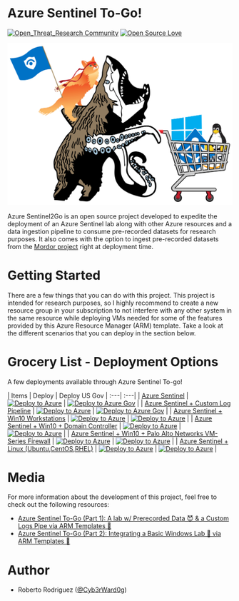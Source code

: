# Azure Sentinel To-Go!

[![Open_Threat_Research Community](https://img.shields.io/badge/Open_Threat_Research-Community-brightgreen.svg)](https://twitter.com/OTR_Community)
[![Open Source Love](https://badges.frapsoft.com/os/v3/open-source.svg?v=103)](https://github.com/ellerbrock/open-source-badges/)

<img src="images/logo.png" alt="Azure Sentinel To-Go!" width="650"/>

Azure Sentinel2Go is an open source project developed to expedite the deployment of an Azure Sentinel lab along with other Azure resources and a data ingestion pipeline to consume pre-recorded datasets for research purposes. It also comes with the option to ingest pre-recorded datasets from the [Mordor project](https://mordordatasets.com/) right at deployment time.

# Getting Started

There are a few things that you can do with this project. This project is intended for research purposes, so I highly recommend to create a new resource group in your subscription to not interfere with any other system in the same resource while deploying VMs needed for some of the features provided by this Azure Resource Manager (ARM) template. Take a look at the different scenarios that you can deploy in the section below.

# Grocery List - Deployment Options

A few deployments available through Azure Sentinel To-go!

| Items | Deploy | Deploy US Gov
| :---| :---|
| [Azure Sentinel](https://github.com/OTRF/Azure-Sentinel2Go/tree/master/azure-sentinel) | [![Deploy to Azure](https://aka.ms/deploytoazurebutton)](https://portal.azure.com/#create/Microsoft.Template/uri/https%3A%2F%2Fraw.githubusercontent.com%2Fshawnadrockleonard%2FAzure-Sentinel2Go%2Fshawns%2Fdev%2Fazure-sentinel%2Fazuredeploy.json) | [![Deploy to Azure Gov](https://aka.ms/deploytoazuregovbutton)](https://portal.azure.us/#create/Microsoft.Template/uri/https%3A%2F%2Fraw.githubusercontent.com%2Fshawnadrockleonard%2FAzure-Sentinel2Go%2Fshawns%2Fdev%2Fazure-sentinel%2Fazuredeploy.json) |
| [Azure Sentinel + Custom Log Pipeline](https://github.com/OTRF/Azure-Sentinel2Go/tree/master/grocery-list/custom-log-pipeline) | [![Deploy to Azure](https://aka.ms/deploytoazurebutton)](https://portal.azure.com/#create/Microsoft.Template/uri/https%3A%2F%2Fraw.githubusercontent.com%2Fshawnadrockleonard%2FAzure-Sentinel2Go%2Fshawns%2Fdev%2Fgrocery-list%2Fcustom-log-pipeline%2Fazuredeploy.json) | [![Deploy to Azure Gov](https://aka.ms/deploytoazuregovbutton)](https://portal.azure.us/#create/Microsoft.Template/uri/https%3A%2F%2Fraw.githubusercontent.com%2Fshawnadrockleonard%2FAzure-Sentinel2Go%2Fshawns%2Fdev%2Fgrocery-list%2Fcustom-log-pipeline%2Fazuredeploy.json) |
| [Azure Sentinel + Win10 Workstations](https://github.com/OTRF/Azure-Sentinel2Go/tree/master/grocery-list/win10) | [![Deploy to Azure](https://aka.ms/deploytoazurebutton)](https://portal.azure.com/#create/Microsoft.Template/uri/https%3A%2F%2Fraw.githubusercontent.com%2Fshawnadrockleonard%2FAzure-Sentinel2Go%2Fshawns%2Fdev%2Fgrocery-list%2Fwin10%2Fazuredeploy.json) | [![Deploy to Azure](https://aka.ms/deploytoazurebutton)](https://portal.azure.us/#create/Microsoft.Template/uri/https%3A%2F%2Fraw.githubusercontent.com%2Fshawnadrockleonard%2FAzure-Sentinel2Go%2Fshawns%2Fdev%2Fgrocery-list%2Fwin10%2Fazuredeploy.json) |
| [Azure Sentinel + Win10 + Domain Controller](https://github.com/OTRF/Azure-Sentinel2Go/tree/master/grocery-list/win10-DC) | [![Deploy to Azure](https://aka.ms/deploytoazurebutton)](https://portal.azure.com/#create/Microsoft.Template/uri/https%3A%2F%2Fraw.githubusercontent.com%2Fshawnadrockleonard%2FAzure-Sentinel2Go%2Fshawns%2Fdev%2Fgrocery-list%2Fwin10-DC%2Fazuredeploy.json) | [![Deploy to Azure](https://aka.ms/deploytoazurebutton)](https://portal.azure.us/#create/Microsoft.Template/uri/https%3A%2F%2Fraw.githubusercontent.com%2Fshawnadrockleonard%2FAzure-Sentinel2Go%2Fshawns%2Fdev%2Fgrocery-list%2Fwin10-DC%2Fazuredeploy.json) |
| [Azure Sentinel + Win10 + Palo Alto Networks VM-Series Firewall](https://github.com/OTRF/Azure-Sentinel2Go/tree/master/grocery-list/win10-PAN-FW) | [![Deploy to Azure](https://aka.ms/deploytoazurebutton)](https://portal.azure.com/#create/Microsoft.Template/uri/https%3A%2F%2Fraw.githubusercontent.com%2Fshawnadrockleonard%2FAzure-Sentinel2Go%2Fshawns%2Fdev%2Fgrocery-list%2Fwin10-PAN-FW%2Fazuredeploy.json) | [![Deploy to Azure](https://aka.ms/deploytoazurebutton)](https://portal.azure.us/#create/Microsoft.Template/uri/https%3A%2F%2Fraw.githubusercontent.com%2Fshawnadrockleonard%2FAzure-Sentinel2Go%2Fshawns%2Fdev%2Fgrocery-list%2Fwin10-PAN-FW%2Fazuredeploy.json) |
| [Azure Sentinel + Linux (Ubuntu,CentOS,RHEL)](https://github.com/OTRF/Azure-Sentinel2Go/tree/master/grocery-list/linux) | [![Deploy to Azure](https://aka.ms/deploytoazurebutton)](https://portal.azure.com/#create/Microsoft.Template/uri/https%3A%2F%2Fraw.githubusercontent.com%2Fshawnadrockleonard%2FAzure-Sentinel2Go%2Fshawns%2Fdev%2Fgrocery-list%2Flinux%2Fazuredeploy.json) | [![Deploy to Azure](https://aka.ms/deploytoazurebutton)](https://portal.azure.us/#create/Microsoft.Template/uri/https%3A%2F%2Fraw.githubusercontent.com%2Fshawnadrockleonard%2FAzure-Sentinel2Go%2Fshawns%2Fdev%2Fgrocery-list%2Flinux%2Fazuredeploy.json) |

# Media

For more information about the development of this project, feel free to check out the following resources:

* [Azure Sentinel To-Go (Part 1): A lab w/ Prerecorded Data 😈 & a Custom Logs Pipe via ARM Templates 🚀](https://techcommunity.microsoft.com/t5/azure-sentinel/azure-sentinel-to-go-sentinel-lab-w-prerecorded-data-amp-a/ba-p/1260191)
* [Azure Sentinel To-Go (Part 2): Integrating a Basic Windows Lab 🧪 via ARM Templates 🚀](https://techcommunity.microsoft.com/t5/azure-sentinel/azure-sentinel-to-go-part2-integrating-a-basic-windows-lab-via/ba-p/1742165)

# Author

* Roberto Rodriguez ([@Cyb3rWard0g](https://twitter.com/Cyb3rWard0g))